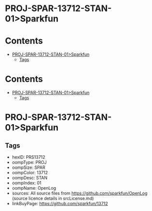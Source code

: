 
PROJ-SPAR-13712-STAN-01>Sparkfun
================================

Contents
========

* [PROJ-SPAR-13712-STAN-01>Sparkfun](#proj-spar-13712-stan-01sparkfun)
	* [Tags](#tags)

Contents
========

* [PROJ-SPAR-13712-STAN-01>Sparkfun](#proj-spar-13712-stan-01sparkfun)
	* [Tags](#tags)

# PROJ-SPAR-13712-STAN-01>Sparkfun

## Tags

- hexID: PRS13712
- oompType: PROJ
- oompSize: SPAR
- oompColor: 13712
- oompDesc: STAN
- oompIndex: 01
- oompName: OpenLog
- sources: All source files from https://github.com/sparkfun/OpenLog (source licence details in srcLicense.md)
- linkBuyPage: https://github.com/sparkfun/13712
